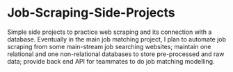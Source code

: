 # Job-Scraping-Side-Projects
Simple side projects to practice web scraping and its connection with a database. Eventually in the main job matching project, I plan to automate job scraping from some main-stream job searching websites; maintain one relational and one non-relational databases to store pre-processed and raw data; provide back end API for teammates to do job matching modelling. 

